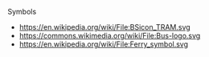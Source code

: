 Symbols

* https://en.wikipedia.org/wiki/File:BSicon_TRAM.svg
* https://commons.wikimedia.org/wiki/File:Bus-logo.svg
* https://en.wikipedia.org/wiki/File:Ferry_symbol.svg
